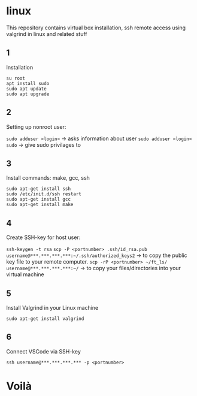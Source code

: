 # linux
This repository contains virtual box installation, ssh remote access using valgrind in linux and related stuff

## 1
Installation

```
su root
apt install sudo
sudo apt update
sudo apt upgrade
```

## 2
Setting up nonroot user:


`sudo adduser <login>` 
-> asks information about user
`sudo adduser <login> sudo`
-> give sudo privilages to <login>


## 3
Install commands: make, gcc, ssh

```
sudo apt-get install ssh
sudo /etc/init.d/ssh restart
sudo apt-get install gcc
sudo apt-get install make
```

## 4
Create SSH-key for host user:


`ssh-keygen -t rsa`
`scp -P <portnumber> .ssh/id_rsa.pub username@***.***.***.***:~/.ssh/authorized_keys2` -> to copy the public key file to your remote computer.
`scp -rP <portnumber> ~/ft_ls/ username@***.***.***.***:~/` -> to copy your files/directories into your virtual machine

## 5
Install Valgrind in your Linux machine

```
sudo apt-get install valgrind
```

## 6
Connect VSCode via SSH-key

```
ssh username@***.***.***.*** -p <portnumber>
```


# Voilà
